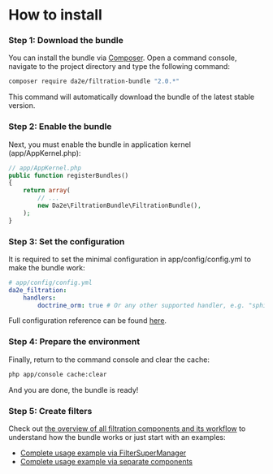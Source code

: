 # How to install

### Step 1: Download the bundle

You can install the bundle via [Composer](https://getcomposer.org/). Open a command console, navigate to the project directory and type the following command:

```sh
composer require da2e/filtration-bundle "2.0.*"
```

This command will automatically download the bundle of the latest stable version.

### Step 2: Enable the bundle

Next, you must enable the bundle in application kernel (app/AppKernel.php):

```php
// app/AppKernel.php
public function registerBundles()
{
    return array(
        // ...
        new Da2e\FiltrationBundle\FiltrationBundle(),
    );
}
```

### Step 3: Set the configuration

It is required to set the minimal configuration in app/config/config.yml to make the bundle work:

```yaml
# app/config/config.yml
da2e_filtration:
    handlers:
        doctrine_orm: true # Or any other supported handler, e.g. "sphinx_api"
```

Full configuration reference can be found [here](config-reference-config.md).

### Step 4: Prepare the environment

Finally, return to the command console and clear the cache:

```sh
php app/console cache:clear
```

And you are done, the bundle is ready!

### Step 5: Create filters

Check out [the overview of all filtration components and its workflow](overview-of-components-and-workflow.md) to understand how the bundle works or just start with an examples:
- [Complete usage example via FilterSuperManager](example-complete-usage-via-filtersupermanager.md)
- [Complete usage example via separate components](example-completed-usage-via-separate-components.md)
